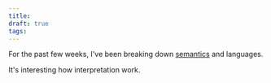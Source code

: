 ```yaml
---
title: 
draft: true
tags:
---
```

 

For the past few weeks, I've been breaking down [semantics](Peace.md) and languages.

It's interesting how interpretation work.